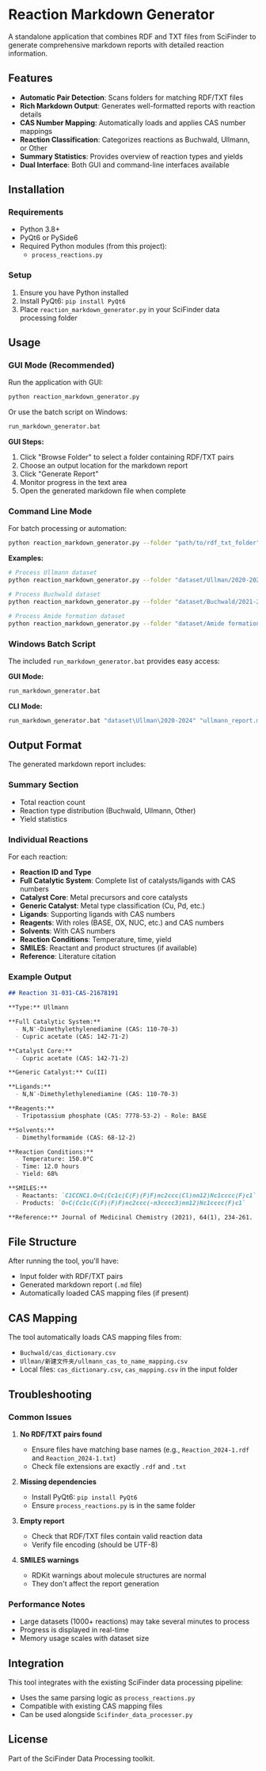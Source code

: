 # Reaction Markdown Generator

A standalone application that combines RDF and TXT files from SciFinder to generate comprehensive markdown reports with detailed reaction information.

## Features

- **Automatic Pair Detection**: Scans folders for matching RDF/TXT files
- **Rich Markdown Output**: Generates well-formatted reports with reaction details
- **CAS Number Mapping**: Automatically loads and applies CAS number mappings
- **Reaction Classification**: Categorizes reactions as Buchwald, Ullmann, or Other
- **Summary Statistics**: Provides overview of reaction types and yields
- **Dual Interface**: Both GUI and command-line interfaces available

## Installation

### Requirements

- Python 3.8+
- PyQt6 or PySide6
- Required Python modules (from this project):
  - `process_reactions.py`

### Setup

1. Ensure you have Python installed
2. Install PyQt6: `pip install PyQt6`
3. Place `reaction_markdown_generator.py` in your SciFinder data processing folder

## Usage

### GUI Mode (Recommended)

Run the application with GUI:
```bash
python reaction_markdown_generator.py
```

Or use the batch script on Windows:
```bash
run_markdown_generator.bat
```

**GUI Steps:**
1. Click "Browse Folder" to select a folder containing RDF/TXT pairs
2. Choose an output location for the markdown report
3. Click "Generate Report"
4. Monitor progress in the text area
5. Open the generated markdown file when complete

### Command Line Mode

For batch processing or automation:
```bash
python reaction_markdown_generator.py --folder "path/to/rdf_txt_folder" --output "report.md"
```

**Examples:**
```bash
# Process Ullmann dataset
python reaction_markdown_generator.py --folder "dataset/Ullman/2020-2024" --output "ullmann_reactions.md"

# Process Buchwald dataset
python reaction_markdown_generator.py --folder "dataset/Buchwald/2021-2024" --output "buchwald_reactions.md"

# Process Amide formation dataset
python reaction_markdown_generator.py --folder "dataset/Amide formation/2021-2024" --output "amide_reactions.md"
```

### Windows Batch Script

The included `run_markdown_generator.bat` provides easy access:

**GUI Mode:**
```cmd
run_markdown_generator.bat
```

**CLI Mode:**
```cmd
run_markdown_generator.bat "dataset\Ullman\2020-2024" "ullmann_report.md"
```

## Output Format

The generated markdown report includes:

### Summary Section
- Total reaction count
- Reaction type distribution (Buchwald, Ullmann, Other)
- Yield statistics

### Individual Reactions
For each reaction:
- **Reaction ID and Type**
- **Full Catalytic System**: Complete list of catalysts/ligands with CAS numbers
- **Catalyst Core**: Metal precursors and core catalysts
- **Generic Catalyst**: Metal type classification (Cu, Pd, etc.)
- **Ligands**: Supporting ligands with CAS numbers
- **Reagents**: With roles (BASE, OX, NUC, etc.) and CAS numbers
- **Solvents**: With CAS numbers
- **Reaction Conditions**: Temperature, time, yield
- **SMILES**: Reactant and product structures (if available)
- **Reference**: Literature citation

### Example Output

```markdown
## Reaction 31-031-CAS-21678191

**Type:** Ullmann

**Full Catalytic System:**
  - N,N′-Dimethylethylenediamine (CAS: 110-70-3)
  - Cupric acetate (CAS: 142-71-2)

**Catalyst Core:**
  - Cupric acetate (CAS: 142-71-2)

**Generic Catalyst:** Cu(II)

**Ligands:**
  - N,N′-Dimethylethylenediamine (CAS: 110-70-3)

**Reagents:**
  - Tripotassium phosphate (CAS: 7778-53-2) - Role: BASE

**Solvents:**
  - Dimethylformamide (CAS: 68-12-2)

**Reaction Conditions:**
  - Temperature: 150.0°C
  - Time: 12.0 hours
  - Yield: 68%

**SMILES:**
  - Reactants: `C1CCNC1.O=C(Cc1c(C(F)(F)F)nc2ccc(Cl)nn12)Nc1cccc(F)c1`
  - Products: `O=C(Cc1c(C(F)(F)F)nc2ccc(-n3cccc3)nn12)Nc1cccc(F)c1`

**Reference:** Journal of Medicinal Chemistry (2021), 64(1), 234-261. | Smith, J.; et al | Journal of Medicinal Chemistry (2021), 64(1), 234-261.
```

## File Structure

After running the tool, you'll have:
- Input folder with RDF/TXT pairs
- Generated markdown report (`.md` file)
- Automatically loaded CAS mapping files (if present)

## CAS Mapping

The tool automatically loads CAS mapping files from:
- `Buchwald/cas_dictionary.csv`
- `Ullman/新建文件夹/ullmann_cas_to_name_mapping.csv` 
- Local files: `cas_dictionary.csv`, `cas_mapping.csv` in the input folder

## Troubleshooting

### Common Issues

1. **No RDF/TXT pairs found**
   - Ensure files have matching base names (e.g., `Reaction_2024-1.rdf` and `Reaction_2024-1.txt`)
   - Check file extensions are exactly `.rdf` and `.txt`

2. **Missing dependencies**
   - Install PyQt6: `pip install PyQt6`
   - Ensure `process_reactions.py` is in the same folder

3. **Empty report**
   - Check that RDF/TXT files contain valid reaction data
   - Verify file encoding (should be UTF-8)

4. **SMILES warnings**
   - RDKit warnings about molecule structures are normal
   - They don't affect the report generation

### Performance Notes

- Large datasets (1000+ reactions) may take several minutes to process
- Progress is displayed in real-time
- Memory usage scales with dataset size

## Integration

This tool integrates with the existing SciFinder data processing pipeline:
- Uses the same parsing logic as `process_reactions.py`
- Compatible with existing CAS mapping files
- Can be used alongside `Scifinder_data_processer.py`

## License

Part of the SciFinder Data Processing toolkit.
